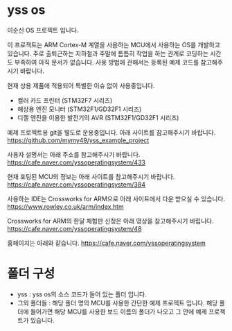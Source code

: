 # yss os

이순신 OS 프로젝트 입니다.

이 프로젝트는 ARM Cortex-M 계열을 사용하는 MCU에서 사용하는 OS를 개발하고 있습니다. 주로 출퇴근하는 지하철과 주말에 틈틈히 작업을 하는 관계로 코딩하는 시간도 부족하여 아직 문서가 없습니다. 사용 방법에 관해서는 등록된 예제 코드를 참고해주시기 바랍니다.

현재 상용 제품에 적용되어 특별한 이슈 없이 사용중입니다.
- 컬러 카드 프린터 (STM32F7 시리즈)
- 해상용 엔진 모니터 (STM32F1/GD32F1 시리즈)
- 디젤 엔진을 이용한 발전기의 AVR (STM32F1/GD32F1 시리즈)


예제 프로젝트용 git을 별도로 운용중입니다. 아래 사이트를 참고해주시기 바랍니다.
https://github.com/mymy49/yss_example_project

사용자 설명서는 아래 주소를 참고해주시기 바랍니다.
https://cafe.naver.com/yssoperatingsystem/433

현재 포팅된 MCU의 정보는 아래 사이트를 참고해주시기 바랍니다.
https://cafe.naver.com/yssoperatingsystem/384

사용하는 IDE는 Crossworks for ARM으로 아래 사이트에서 다운 받으실 수 있습니다.
https://www.rowley.co.uk/arm/index.htm

Crossworks for ARM의 한달 체험판 신청은 아래 영상을 참고해주시기 바립니다.
https://cafe.naver.com/yssoperatingsystem/48

홈페이지는 아래와 같습니다.
https://cafe.naver.com/yssoperatingsystem

# 폴더 구성
- yss : yss os의 소스 코드가 들어 있는 폴더 입니다.
- 그외 폴더들 : 해당 폴더 명의 MCU를 사용한 간단한 예제 프로젝트 입니다. 해당 폴더에 들어가면 해당 MCU를 사용한 보드 이름의 폴더가 나오고 그 안에 예제 프로젝트가 있습니다.
